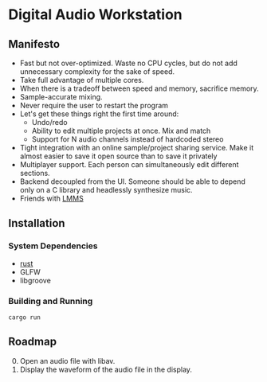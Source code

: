 # Digital Audio Workstation

## Manifesto

 * Fast but not over-optimized. Waste no CPU cycles, but do not add
   unnecessary complexity for the sake of speed.
 * Take full advantage of multiple cores.
 * When there is a tradeoff between speed and memory, sacrifice memory.
 * Sample-accurate mixing.
 * Never require the user to restart the program
 * Let's get these things right the first time around:
   - Undo/redo
   - Ability to edit multiple projects at once. Mix and match
   - Support for N audio channels instead of hardcoded stereo
 * Tight integration with an online sample/project sharing service. Make it
   almost easier to save it open source than to save it privately
 * Multiplayer support. Each person can simultaneously edit different sections.
 * Backend decoupled from the UI. Someone should be able to depend only
   on a C library and headlessly synthesize music.
 * Friends with [LMMS](https://github.com/LMMS/lmms)

## Installation

### System Dependencies

 * [rust](http://rust-lang.org)
 * GLFW
 * libgroove

### Building and Running

```
cargo run
```

## Roadmap

 0. Open an audio file with libav.
 0. Display the waveform of the audio file in the display.
